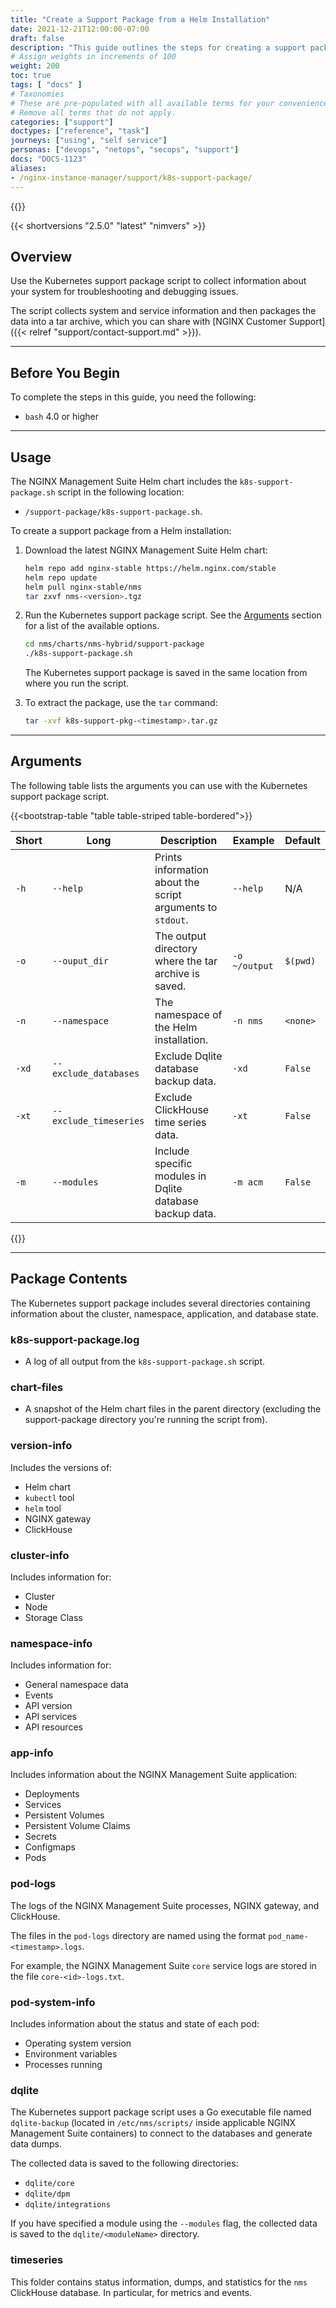 ```yaml
---
title: "Create a Support Package from a Helm Installation"
date: 2021-12-21T12:00:00-07:00
draft: false
description: "This guide outlines the steps for creating a support package from a Helm installation to aid in troubleshooting error scenarios."
# Assign weights in increments of 100
weight: 200
toc: true
tags: [ "docs" ]
# Taxonomies
# These are pre-populated with all available terms for your convenience.
# Remove all terms that do not apply.
categories: ["support"]
doctypes: ["reference", "task"]
journeys: ["using", "self service"]
personas: ["devops", "netops", "secops", "support"]
docs: "DOCS-1123"
aliases:
- /nginx-instance-manager/support/k8s-support-package/
---
```


{{<custom-styles>}}

{{< shortversions "2.5.0" "latest" "nimvers" >}}

## Overview

Use the Kubernetes support package script to collect information about your system for troubleshooting and debugging issues.

The script collects system and service information and then packages the data into a tar archive, which you can share with [NGINX Customer Support]({{< relref "support/contact-support.md" >}}).

---

## Before You Begin

To complete the steps in this guide, you need the following:

- `bash` 4.0 or higher

---

## Usage

The NGINX Management Suite Helm chart includes the `k8s-support-package.sh` script in the following location:

- `/support-package/k8s-support-package.sh`.

To create a support package from a Helm installation:

1. Download the latest NGINX Management Suite Helm chart:

    ``` bash
    helm repo add nginx-stable https://helm.nginx.com/stable
    helm repo update
    helm pull nginx-stable/nms
    tar zxvf nms-<version>.tgz
    ```

2. Run the Kubernetes support package script. See the [Arguments](#arguments) section for a list of the available options.

    ``` bash
    cd nms/charts/nms-hybrid/support-package
    ./k8s-support-package.sh
    ```

    The Kubernetes support package is saved in the same location from where you run the script.

3. To extract the package, use the `tar` command:

    ``` bash
    tar -xvf k8s-support-pkg-<timestamp>.tar.gz
    ```

---

## Arguments

The following table lists the arguments you can use with the Kubernetes support package script.

{{<bootstrap-table "table table-striped table-bordered">}}

| Short | Long                   | Description                                                | Example       | Default  |
|-------|------------------------|------------------------------------------------------------|---------------|----------|
| `-h`  | `--help`               | Prints information about the script arguments to `stdout`. | `--help`      | N/A      |
| `-o`  | `--ouput_dir`          | The output directory where the tar archive is saved.       | `-o ~/output` | `$(pwd)` |
| `-n`  | `--namespace`          | The namespace of the Helm installation.                    | `-n nms`      | `<none>` |
| `-xd` | `--exclude_databases`  | Exclude Dqlite database backup data.                       | `-xd`         | `False`  |
| `-xt` | `--exclude_timeseries` | Exclude ClickHouse time series data.                       | `-xt`         | `False`  |
| `-m`  | `--modules`            | Include specific modules in Dqlite database backup data.   | `-m acm`      | `False`  |
{{</bootstrap-table>}}

---

## Package Contents

The Kubernetes support package includes several directories containing information about the cluster, namespace, application, and database state.

### k8s-support-package.log

- A log of all output from the `k8s-support-package.sh` script.

### chart-files

- A snapshot of the Helm chart files in the parent directory (excluding the support-package directory you're running the script from).

### version-info

Includes the versions of:

- Helm chart
- `kubectl` tool
- `helm` tool
- NGINX gateway  
- ClickHouse

### cluster-info

Includes information for:

- Cluster
- Node
- Storage Class

### namespace-info

Includes information for:

- General namespace data
- Events
- API version
- API services
- API resources

### app-info

Includes information about the NGINX Management Suite application:

- Deployments
- Services
- Persistent Volumes
- Persistent Volume Claims
- Secrets
- Configmaps
- Pods

### pod-logs

The logs of the NGINX Management Suite processes, NGINX gateway, and ClickHouse.

The files in the `pod-logs` directory are named using the format `pod_name-<timestamp>.logs`.

For example, the NGINX Management Suite `core` service logs are stored in the file `core-<id>-logs.txt`.

### pod-system-info

Includes information about the status and state of each pod:

- Operating system version
- Environment variables
- Processes running

### dqlite

The Kubernetes support package script uses a Go executable file named `dqlite-backup` (located in `/etc/nms/scripts/` inside applicable NGINX Management Suite containers) to connect to the databases and generate data dumps.

The collected data is saved to the following directories:

- `dqlite/core`
- `dqlite/dpm`
- `dqlite/integrations`

If you have specified a module using the `--modules` flag, the collected data is saved to the `dqlite/<moduleName>` directory.

### timeseries

This folder contains status information, dumps, and statistics for the `nms` ClickHouse database. In particular, for metrics and events.
